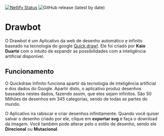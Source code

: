 [![Netlify Status](https://api.netlify.com/api/v1/badges/ce2fc357-0b57-49db-91f8-86207a6bc17c/deploy-status)](https://app.netlify.com/sites/quickdraw-infinito/deploys)
<img alt="GitHub release (latest by date)" src="https://img.shields.io/github/v/release/kaiodcosta/quickdraw-infinito?style=social">

# Drawbot

O Drawbot é um Aplicativo da web de desenho automático e infinito baseado na tecnologia do google [Quick,draw!](https://quickdraw.withgoogle.com/data). Ele foi criado por **Kaio Duarte** com o intuito de expandir as possibilidades com a inteligência artificial disponível.


## Funcionamento

O Quickdraw Infinito funciona apartir da tecnologia de inteligência artificial e dos dados do Google. Apartir disto, o aplicativo produz desenhos baseados nestes dados, fazendo assim, que eles sejam infinitos.
São 50 Milhões de desenhos em 345 categorias, sendo de todas as partes do mundo.


O Aplicativo ira rabiscar e criar desenhos infinitamente.
Quando você quiser salvar o desenho criado por ele, clique em **exportar svg** e faça o download da imagem.
Você também pode alterar pelo o estilo de desenho, sendo ele **Direcional** ou **Mutacional**.


